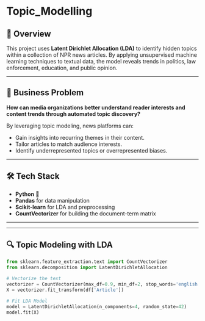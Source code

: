 # Topic_Modelling

## 📌 Overview

This project uses **Latent Dirichlet Allocation (LDA)** to identify hidden topics within a collection of NPR news articles. By applying unsupervised machine learning techniques to textual data, the model reveals trends in politics, law enforcement, education, and public opinion.

---

## 💼 Business Problem

**How can media organizations better understand reader interests and content trends through automated topic discovery?**

By leveraging topic modeling, news platforms can:
- Gain insights into recurring themes in their content.
- Tailor articles to match audience interests.
- Identify underrepresented topics or overrepresented biases.

---

## 🛠️ Tech Stack

- **Python** 🐍  
- **Pandas** for data manipulation  
- **Scikit-learn** for LDA and preprocessing  
- **CountVectorizer** for building the document-term matrix  

---

---

## 🔍 Topic Modeling with LDA

```python
from sklearn.feature_extraction.text import CountVectorizer
from sklearn.decomposition import LatentDirichletAllocation

# Vectorize the text
vectorizer = CountVectorizer(max_df=0.9, min_df=2, stop_words='english')
X = vectorizer.fit_transform(df['Article'])

# Fit LDA Model
model = LatentDirichletAllocation(n_components=4, random_state=42)
model.fit(X)

